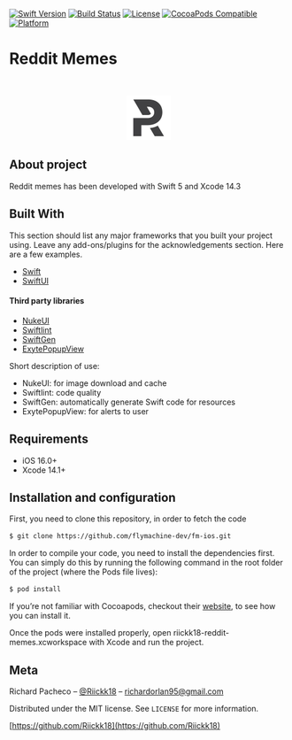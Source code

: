 
[![Swift Version][swift-image]][swift-url]
[![Build Status][travis-image]][travis-url]
[![License][license-image]][license-url]
[![CocoaPods Compatible](https://img.shields.io/cocoapods/v/EZSwiftExtensions.svg)](https://img.shields.io/cocoapods/v/LFAlertController.svg)  
[![Platform](https://img.shields.io/cocoapods/p/LFAlertController.svg?style=flat)](http://cocoapods.org/pods/LFAlertController)

# Reddit Memes
<!-- PROJECT LOGO -->
<br />
<p align="center">
  <a href="https://github.com/othneildrew/Best-README-Template">
    <img src="images/logo.png" alt="Logo" width="80" height="80">
  </a>
</p>

## About project

Reddit memes has been developed with Swift 5 and Xcode 14.3

## Built With
This section should list any major frameworks that you built your project using. Leave any add-ons/plugins for the acknowledgements section. Here are a few examples.
* [Swift](https://www.swift.org/)
* [SwiftUI](https://developer.apple.com/xcode/swiftui/)

#### Third party libraries
* [NukeUI](https://github.com/kean/NukeUI)
* [Swiftlint](https://github.com/realm/SwiftLint)
* [SwiftGen](https://github.com/SwiftGen/SwiftGen)
* [ExytePopupView](https://github.com/exyte/PopupView)

Short description of use:

- NukeUI: for image download and cache
- Swiftlint: code quality
- SwiftGen: automatically generate Swift code for resources
- ExytePopupView: for alerts to user

## Requirements

- iOS 16.0+
- Xcode 14.1+

## Installation and configuration
First, you need to clone this repository, in order to fetch the code
```sh
$ git clone https://github.com/flymachine-dev/fm-ios.git
```
In order to compile your code, you need to install the dependencies first. You can simply do this by running the following command in the root folder of the project (where the Pods file lives):
```sh
$ pod install
```
If you’re not familiar with Cocoapods, checkout their [website](https://cocoapods.org/), to see how you can install it.

Once the pods were installed properly, open riickk18-reddit-memes.xcworkspace with Xcode and run the project.


## Meta

Richard Pacheco – [@Riickk18](https://twitter.com/Riickk18) – richardorlan95@gmail.com

Distributed under the MIT license. See ``LICENSE`` for more information.

[https://github.com/Riickk18](https://github.com/Riickk18)

[swift-image]:https://img.shields.io/badge/swift-3.0-orange.svg
[swift-url]: https://swift.org/
[license-image]: https://img.shields.io/badge/License-MIT-blue.svg
[license-url]: LICENSE
[travis-image]: https://img.shields.io/travis/dbader/node-datadog-metrics/master.svg?style=flat-square
[travis-url]: https://app.bitrise.io/app/523c4031-40f9-4148-8dce-69fb1a69c631
[codebeat-image]: https://codebeat.co/badges/c19b47ea-2f9d-45df-8458-b2d952fe9dad
[codebeat-url]: https://codebeat.co/projects/github-com-vsouza-awesomeios-com
